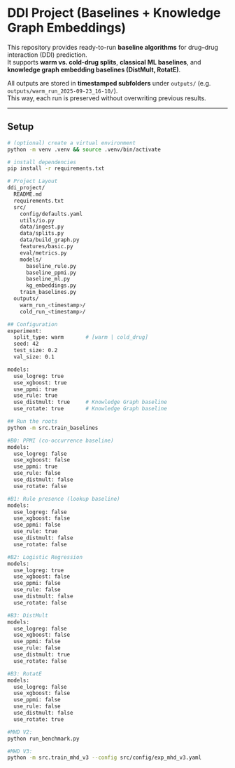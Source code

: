 # DDI Project (Baselines + Knowledge Graph Embeddings)

This repository provides ready-to-run **baseline algorithms** for drug–drug interaction (DDI) prediction.  
It supports **warm vs. cold-drug splits**, **classical ML baselines**, and **knowledge graph embedding baselines (DistMult, RotatE)**.

All outputs are stored in **timestamped subfolders** under `outputs/` (e.g. `outputs/warm_run_2025-09-23_16-10/`).  
This way, each run is preserved without overwriting previous results.

---

## Setup

```bash
# (optional) create a virtual environment
python -m venv .venv && source .venv/bin/activate

# install dependencies
pip install -r requirements.txt

# Project Layout
ddi_project/
  README.md
  requirements.txt
  src/
    config/defaults.yaml
    utils/io.py
    data/ingest.py
    data/splits.py
    data/build_graph.py
    features/basic.py
    eval/metrics.py
    models/
      baseline_rule.py
      baseline_ppmi.py
      baseline_ml.py
      kg_embeddings.py 
    train_baselines.py
  outputs/
    warm_run_<timestamp>/
    cold_run_<timestamp>/

## Configuration
experiment:
  split_type: warm       # [warm | cold_drug]
  seed: 42
  test_size: 0.2
  val_size: 0.1

models:
  use_logreg: true
  use_xgboost: true
  use_ppmi: true
  use_rule: true
  use_distmult: true     # Knowledge Graph baseline
  use_rotate: true       # Knowledge Graph baseline

## Run the roots
python -m src.train_baselines

#B0: PPMI (co-occurrence baseline)
models:
  use_logreg: false
  use_xgboost: false
  use_ppmi: true
  use_rule: false
  use_distmult: false
  use_rotate: false

#B1: Rule presence (lookup baseline)
models:
  use_logreg: false
  use_xgboost: false
  use_ppmi: false
  use_rule: true
  use_distmult: false
  use_rotate: false

#B2: Logistic Regression
models:
  use_logreg: true
  use_xgboost: false
  use_ppmi: false
  use_rule: false
  use_distmult: false
  use_rotate: false

#B3: DistMult
models:
  use_logreg: false
  use_xgboost: false
  use_ppmi: false
  use_rule: false
  use_distmult: true
  use_rotate: false

#B3: RotatE
models:
  use_logreg: false
  use_xgboost: false
  use_ppmi: false
  use_rule: false
  use_distmult: false
  use_rotate: true

#MHD V2:
python run_benchmark.py

#MHD V3:
python -m src.train_mhd_v3 --config src/config/exp_mhd_v3.yaml